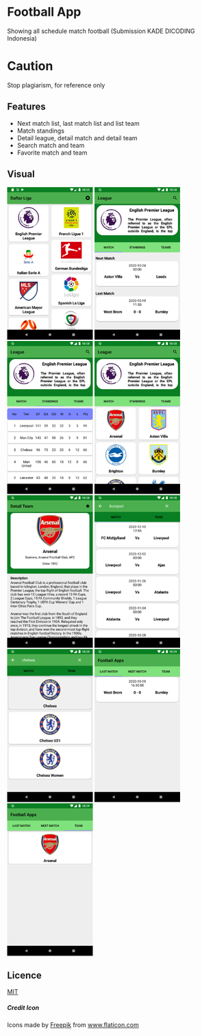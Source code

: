 # Football App
Showing all schedule match football (Submission KADE DICODING Indonesia)

# Caution
Stop plagiarism, for reference only

## Features
- Next match list, last match list and list team
- Match standings
- Detail league, detail match and detail team
- Search match and team
- Favorite match and team

## Visual
<img src="https://github.com/fikrim2204/Football-App/blob/master/img/Screenshot_1603289313.png" width=200> <img src="https://github.com/fikrim2204/Football-App/blob/master/img/Screenshot_1603289499.png" width=200> <img src="https://github.com/fikrim2204/Football-App/blob/master/img/Screenshot_1603289504.png" width=200> <img src="https://github.com/fikrim2204/Football-App/blob/master/img/Screenshot_1603289511.png" width=200> <img src="https://github.com/fikrim2204/Football-App/blob/master/img/Screenshot_1603289518.png" width=200> <img src="https://github.com/fikrim2204/Football-App/blob/master/img/Screenshot_1603289532.png" width=200> <img src="https://github.com/fikrim2204/Football-App/blob/master/img/Screenshot_1603289558.png" width=200> <img src="https://github.com/fikrim2204/Football-App/blob/master/img/Screenshot_1603289585.png" width=200> <img src="https://github.com/fikrim2204/Football-App/blob/master/img/Screenshot_1603289587.png" width=200>

## Licence
[MIT](https://github.com/fikrim2204/Football-App/blob/master/LICENSE "Licence")

##### Credit Icon
Icons made by <a href="https://www.flaticon.com/authors/freepik" title="freepik">Freepik</a> from <a href="https://www.flaticon.com/" title="Flaticon"> www.flaticon.com</a>
